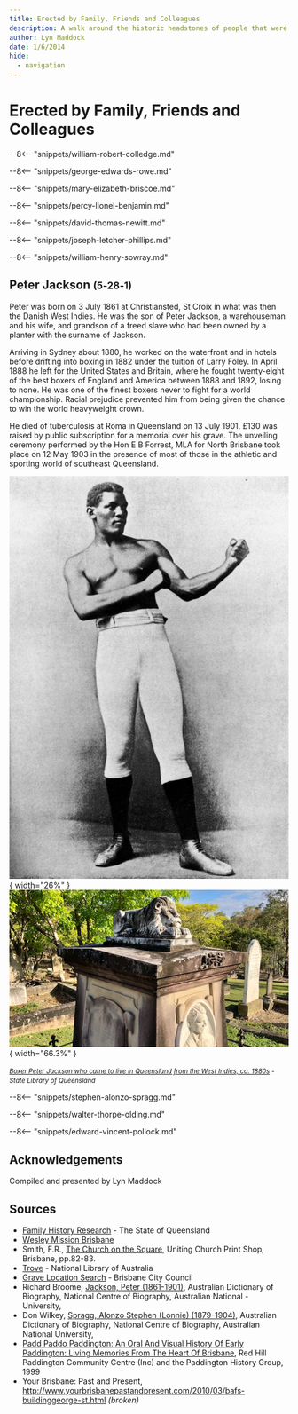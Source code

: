```yaml
---
title: Erected by Family, Friends and Colleagues
description: A walk around the historic headstones of people that were highly respected by friends and family
author: Lyn Maddock
date: 1/6/2014
hide:
  - navigation
---
```


# Erected by Family, Friends and Colleagues

<!--
???+ directions "Directions" 

    Starting point
    Walking directions to first headstone... is the grave of...
    
    ![](../assets/404.png){ width="15%" }
-->

--8<-- "snippets/william-robert-colledge.md"

<!--
??? directions "Directions" 

    Walking directions to next headstone... is the grave of...
    
    ![](../assets/404.png){ width="15%" }
-->

--8<-- "snippets/george-edwards-rowe.md"

--8<-- "snippets/mary-elizabeth-briscoe.md"

--8<-- "snippets/percy-lionel-benjamin.md"

--8<-- "snippets/david-thomas-newitt.md"

--8<-- "snippets/joseph-letcher-phillips.md"

--8<-- "snippets/william-henry-sowray.md"


## Peter Jackson <small>(5‑28‑1)</small>

Peter was born on 3 July 1861 at Christiansted, St Croix in what was then the Danish West Indies. He was the son of Peter Jackson, a warehouseman and his wife, and grandson of a freed slave who had been owned by a planter with the surname of Jackson. 

Arriving in Sydney about 1880, he worked on the waterfront and in hotels before drifting into boxing in 1882 under the tuition of Larry Foley. In April 1888 he left for the United States and Britain, where he fought twenty-eight of the best boxers of England and America between 1888 and 1892, losing to none. He was one of the finest boxers never to fight for a world championship. Racial prejudice prevented him from being given the chance to win the world heavyweight crown. 

He died of tuberculosis at Roma in Queensland on 13 July 1901. £130 was raised by public subscription for a memorial over his grave. The unveiling ceremony performed by the Hon E B Forrest, MLA for North Brisbane took place on 12 May 1903 in the presence of most of those in the athletic and sporting world of southeast Queensland.

![Boxer Peter Jackson who came to live in Queensland from the West Indies, ca. 1880s](../assets/peter-jackson.jpg){ width="26%" }  ![Peter Jackson's memorial](../assets/peter-jackson-headstone.jpg){ width="66.3%" }

*<small>[Boxer Peter Jackson who came to live in Queensland from the West Indies, ca. 1880s](http://onesearch.slq.qld.gov.au/permalink/f/1upgmng/slq_digitool116252) - State Library of Queensland </small>*

--8<-- "snippets/stephen-alonzo-spragg.md"

--8<-- "snippets/walter-thorpe-olding.md"

--8<-- "snippets/edward-vincent-pollock.md"

<!-- TODO

Could add George Heiniger (16-22-17) d. ca. 23-02-1915

https://trove.nla.gov.au/newspaper/article/20020996

Grave of World War I Soldier, Private George Heiniger, at Toowong Cemetery, Brisbane, Queensland, 1915

His comrades funded the erection of a marble headpiece above his grave at the Toowong Cemetery which was engraved with a miniature saddle and crossed rifles. The grave was surrounded by a concrete kerbing. After paying for the tombstone the balance of the money raised was used to purchase two artificial wreaths which were placed on the grave.

Private George Heiniger of the Unallotted Light Horse died on 21 February 1915 at the Enoggera Military Training Camp in Brisbane at the age of 18. The night before his death he complained of a headache and giddiness. The next morning he was very ill and his comrades took him on a stretcher to the field hospital at the camp. Once there he lapsed into unconsciousness and died at 9.15 am that day. A court of enquiry found that he had died of heat stroke, although his comrades stated that he had not been in the sun and had not engaged in violent exercise or work preceding his illness.

http://onesearch.slq.qld.gov.au/permalink/f/1upgmng/slq_alma21268047290002061 - grave photo 1915



-->

## Acknowledgements

Compiled and presented by Lyn Maddock

## Sources

- [Family History Research](https://www.familyhistory.bdm.qld.gov.au) - The State of Queensland
- [Wesley Mission Brisbane](https://www.wmq.org.au) 
- Smith, F.R., [The Church on the Square](https://library-brisbane.ent.sirsidynix.net.au/client/en_AU/eLibCat/search/detailnonmodal/ent:$002f$002fSD_ILS$002f0$002fSD_ILS:23307/one), Uniting Church Print Shop, Brisbane, pp.82-83.
- [Trove](https://trove.nla.gov.au) - National Library of Australia
- [Grave Location Search](https://graves.brisbane.qld.gov.au) - Brisbane City Council
- Richard Broome, [Jackson, Peter (1861-1901)](https://adb.anu.edu.au/biography/jackson-peter-6814), Australian Dictionary of Biography, National Centre of Biography, Australian National - University, 
- Don Wilkey, [Spragg, Alonzo Stephen (Lonnie) (1879-1904)](https://adb.anu.edu.au/biography/spragg-alonzo-stephen-lonnie-8609), Australian Dictionary of Biography, National Centre of Biography, Australian National University, 
- [Padd Paddo Paddington: An Oral And Visual History Of Early Paddington: Living Memories From The Heart Of Brisbane](https://library-brisbane.ent.sirsidynix.net.au/client/en_AU/eLibCat/search/detailnonmodal/ent:$002f$002fSD_ILS$002f0$002fSD_ILS:130801/one), Red Hill Paddington Community Centre (Inc) and the Paddington History Group, 1999
- Your Brisbane: Past and Present, http://www.yourbrisbanepastandpresent.com/2010/03/bafs-buildinggeorge-st.html *(broken)*

<!--
<div class="noprint" markdown="1">

## Brochure

**[Download this walk](../assets/guides/erected-by-friends.pdf)** - designed to be printed and folded in half to make an A5 brochure.

</div>
-->
